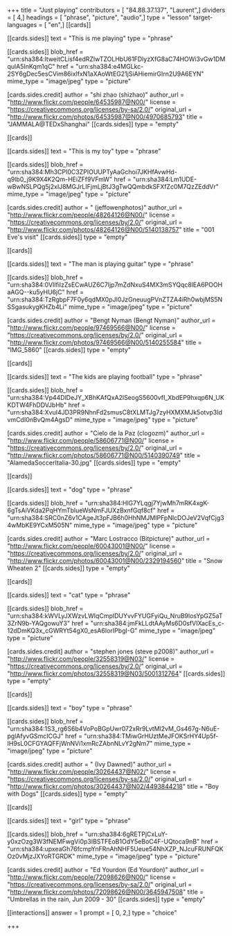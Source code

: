 +++
title = "Just playing"
contributors = [ "84.88.37.137", "Laurent",]
dividers = [ 4,]
headings = [ "phrase", "picture", "audio",]
type = "lesson"
target-languages = [ "en",]
[[cards]]

[[cards.sides]]
text = "This is me playing"
type = "phrase"

[[cards.sides]]
blob_href = "urn:sha384:ltweitCLisf4edRZlwTZOLHbU61FDlyzXfG8aC74HOWi3vGw1DMqulA5InKqm1qC"
href = "urn:sha384:e4MGLkc-2SY6gDec5esCVim86ixlfxN1aXAoWtEG21jSiAHiemirGIrn2U9A6EYN"
mime_type = "image/jpeg"
type = "picture"

[cards.sides.credit]
author = "shi zhao (shizhao)"
author_url = "http://www.flickr.com/people/64535987@N00/"
license = "https://creativecommons.org/licenses/by-sa/2.0/"
original_url = "http://www.flickr.com/photos/64535987@N00/4970685793"
title = "JAMMALA@TEDxShanghai"
[[cards.sides]]
type = "empty"

[[cards]]

[[cards.sides]]
text = "This is my toy"
type = "phrase"

[[cards.sides]]
blob_href = "urn:sha384:Mh3CPI0C3ZPIOUUPTyAaGchoi7JKHfAvwHd-q9lb0_j9K9X4K2Qm-HEiZFf9VFmW"
href = "urn:sha384:Lm1UDE-wBwNSLPQg5j2xIJ8MGJrLIFjmLjBtJ3gTwQQmbdkSFXfZc0M7QzZEddVr"
mime_type = "image/jpeg"
type = "picture"

[cards.sides.credit]
author = " (jeffowenphotos)"
author_url = "http://www.flickr.com/people/48264126@N00/"
license = "https://creativecommons.org/licenses/by/2.0/"
original_url = "http://www.flickr.com/photos/48264126@N00/5140138757"
title = "001 Eve's visit"
[[cards.sides]]
type = "empty"

[[cards]]

[[cards.sides]]
text = "The man is playing guitar"
type = "phrase"

[[cards.sides]]
blob_href = "urn:sha384:0VIlfilzZsECwAUZ6C7ljp7mZdNxuS4MX3mSYQqc8lEA6POOHaAGQ--ku5yHU6jC"
href = "urn:sha384:TzRgbpF7F0y6qdMX0pJl0JzGneuugPVnZTZA4iRh0wbjMS5NSSgasukygKHZb4Li"
mime_type = "image/jpeg"
type = "picture"

[cards.sides.credit]
author = "Bengt Nyman (Bengt Nyman)"
author_url = "http://www.flickr.com/people/97469566@N00/"
license = "https://creativecommons.org/licenses/by/2.0/"
original_url = "http://www.flickr.com/photos/97469566@N00/5140255584"
title = "IMG_5860"
[[cards.sides]]
type = "empty"

[[cards]]

[[cards.sides]]
text = "The kids are playing football"
type = "phrase"

[[cards.sides]]
blob_href = "urn:sha384:Vp44DlDeJY_XBhKAfQxA2lSeogS5600vfI_XbdEP9hxqp6N_UKKDTW4FhDDVJbHb"
href = "urn:sha384:XvuI4JD3PR9NhnFd2smusC8tXLMTJg7zyHXMXMJk5otvp3IdvmCdI0nBvQm4AgsD"
mime_type = "image/jpeg"
type = "picture"

[cards.sides.credit]
author = "Cielo de la Paz (clogozm)"
author_url = "http://www.flickr.com/people/58606771@N00/"
license = "https://creativecommons.org/licenses/by/2.0/"
original_url = "http://www.flickr.com/photos/58606771@N00/5140390749"
title = "AlamedaSoccerItalia-30.jpg"
[[cards.sides]]
type = "empty"

[[cards]]

[[cards.sides]]
text = "dog"
type = "phrase"

[[cards.sides]]
blob_href = "urn:sha384:HlG7YLqgj7YjwMh7mRK4xgK-6gTsAiVKda2PqHYmTblueWsNmFJUXzBxnfGqf8cf"
href = "urn:sha384:SRC0nZ6v1CAgeJt3pFJB6h0HhNMJMIPFpNlcDOJeV2VqfCjg34wMbKE9YCxM505N"
mime_type = "image/jpeg"
type = "picture"

[cards.sides.credit]
author = "Marc Lostracco (Bitpicture)"
author_url = "http://www.flickr.com/people/60043001@N00/"
license = "https://creativecommons.org/licenses/by/2.0/"
original_url = "http://www.flickr.com/photos/60043001@N00/2329194560"
title = "Snow Wheaten 2"
[[cards.sides]]
type = "empty"

[[cards]]

[[cards.sides]]
text = "cat"
type = "phrase"

[[cards.sides]]
blob_href = "urn:sha384:kWVLyJXWzvLWIqCmpIDUYvvFYUGFyiQu_NruB9losYpGZ5aT3ZrN9b-YAQgowuY3"
href = "urn:sha384:jmFkLLdtAAyMs6D0sfVIXacEs_c-12dDmKQ3x_cGWRYt54gX0_esA6IorIPbgI-G"
mime_type = "image/jpeg"
type = "picture"

[cards.sides.credit]
author = "stephen jones (steve p2008)"
author_url = "http://www.flickr.com/people/32558319@N03/"
license = "https://creativecommons.org/licenses/by/2.0/"
original_url = "http://www.flickr.com/photos/32558319@N03/5001312764"
[[cards.sides]]
type = "empty"

[[cards]]

[[cards.sides]]
text = "boy"
type = "phrase"

[[cards.sides]]
blob_href = "urn:sha384:1S3_rg6S6b4VoPoBGpUwr072xRr9LvtMl2vM_Gs467g-N6uE-pglAfyvGSmcICGJ"
href = "urn:sha384:TMiwGrHUztMeJFOKSrHY4Up5f-IH9sL0CFGYAQFFjWnNVi1xmRcZAbnNLvY2gNm7"
mime_type = "image/jpeg"
type = "picture"

[cards.sides.credit]
author = " (Ivy Dawned)"
author_url = "http://www.flickr.com/people/30264437@N02/"
license = "https://creativecommons.org/licenses/by-sa/2.0/"
original_url = "http://www.flickr.com/photos/30264437@N02/4493844218"
title = "Boy with Dogs"
[[cards.sides]]
type = "empty"

[[cards]]

[[cards.sides]]
text = "girl"
type = "phrase"

[[cards.sides]]
blob_href = "urn:sha384:6gRETPjCxLuY-y0xzOzg3W3fNEMFwgVi0p3IBSTFEoB1OdY5eBoC4F-UQtoca9nB"
href = "urn:sha384:upxeaGh76fcmpYnFRnAhNHF5Ueue54NhXZP_NJcuFRUNFQKOz0vMjzJXYoRTGRDK"
mime_type = "image/jpeg"
type = "picture"

[cards.sides.credit]
author = "Ed Yourdon (Ed Yourdon)"
author_url = "http://www.flickr.com/people/72098626@N00/"
license = "https://creativecommons.org/licenses/by-sa/2.0/"
original_url = "http://www.flickr.com/photos/72098626@N00/3645947508"
title = "Umbrellas in the rain, Jun 2009 - 30"
[[cards.sides]]
type = "empty"

[[interactions]]
answer = 1
prompt = [ 0, 2,]
type = "choice"

+++
